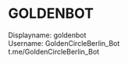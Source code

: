 # GOLDENBOT

Displayname: goldenbot <br/>
Username: GoldenCircleBerlin_Bot <br/>
t.me/GoldenCircleBerlin_Bot <br/>